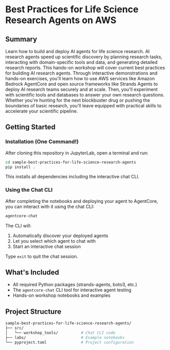 # Best Practices for Life Science Research Agents on AWS

## Summary

Learn how to build and deploy AI agents for life science research. AI research agents speed up scientific discovery by planning research tasks, interacting with domain-specific tools and data, and generating detailed research reports. This hands-on workshop will cover current best practices for building AI research agents. Through interactive demonstrations and hands-on exercises, you'll learn how to use AWS services like Amazon Bedrock AgentCore and open source frameworks like Strands Agents to deploy AI research teams securely and at scale. Then, you'll experiment with scientific tools and databases to answer your own research questions. Whether you're hunting for the next blockbuster drug or pushing the boundaries of basic research, you'll leave equipped with practical skills to accelerate your scientific pipeline.

## Getting Started

### Installation (One Command!)

After cloning this repository in JupyterLab, open a terminal and run:

```bash
cd sample-best-practices-for-life-science-research-agents
pip install .
```

This installs all dependencies including the interactive chat CLI.

### Using the Chat CLI

After completing the notebooks and deploying your agent to AgentCore, you can interact with it using the chat CLI:

```bash
agentcore-chat
```

The CLI will:

1. Automatically discover your deployed agents
2. Let you select which agent to chat with
3. Start an interactive chat session

Type `exit` to quit the chat session.

## What's Included

- All required Python packages (strands-agents, boto3, etc.)
- The `agentcore-chat` CLI tool for interactive agent testing
- Hands-on workshop notebooks and examples

## Project Structure

```bash
sample-best-practices-for-life-science-research-agents/
├── src/
│   └── workshop_tools/          # Chat CLI code
├── labs/                        # Example notebooks
└── pyproject.toml               # Project configuration
```
